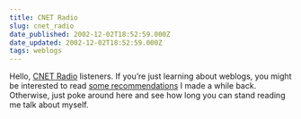 ```yaml
---
title: CNET Radio
slug: cnet_radio
date_published: 2002-12-02T18:52:59.000Z
date_updated: 2002-12-02T18:52:59.000Z
tags: weblogs
---
```


Hello, [CNET Radio](http://www.cnet.com/broadband/0-7057175.html) listeners. If you’re just learning about weblogs, you might be interested to read [some recommendations](http://www.dashes.com/anil/index.php?archives/003325.php) I made a while back. Otherwise, just poke around here and see how long you can stand reading me talk about myself.
